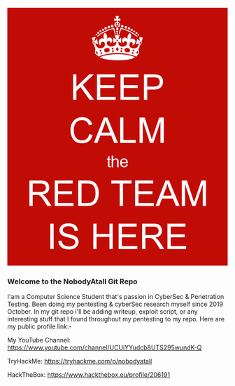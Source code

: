 ![alt text](redteam1.png)

### Welcome to the NobodyAtall Git Repo

I'am a Computer Science Student that's passion in CyberSec & Penetration Testing. Been doing my pentesting & cyberSec research myself since 2019 October. In my git repo i'll be adding writeup, exploit script, or any interesting stuff that I found throughout my pentesting to my repo. Here are my public profile link:-

My YouTube Channel:
https://www.youtube.com/channel/UCUiYYudcb8UTS295wundK-Q

TryHackMe:
https://tryhackme.com/p/nobodyatall

HackTheBox:
https://www.hackthebox.eu/profile/206191
